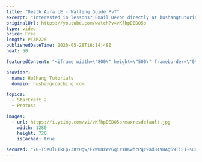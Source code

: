 ```yaml
---
title: "Death Aura LE - Walling Guide PvT"
excerpt: "Interested in lessons? Email Devon directly at hushangtutorials@outlook.com ------------------------------------------------------------------------------------------------------- Want to support HuShang Tutorials directly? Patreon is a website where you can contribute a monthly donation that will help"
originalUrl: https://youtube.com/watch?v=vKfhpDEDO5o
type: video
price: Free
length: PT3M22S
publishedDateTime: 2020-05-28T16:14:48Z
heat: 50

featuredContent: "<iframe width=\"800\" height=\"500\" frameborder=\"0\" src=\"https://www.youtube.com/embed/vKfhpDEDO5o\" allow=\"accelerometer; autoplay; encrypted-media; gyroscope; picture-in-picture\" allowfullscreen></iframe>"

provider:
  name: HuShang Tutorials
  domain: hushangcoaching.com

topics:
  - StarCraft 2
  - Protoss

images:
  - url: https://i.ytimg.com/vi/vKfhpDEDO5o/maxresdefault.jpg
    width: 1280
    height: 720
    isCached: true

secured: "7G+T5eOluTkEp/3RYHgw/FxW08zW/Gqir1RKwhcPqY9ad849HAg69TiE1+suaQObuKOtIQTzVfE77rYbAOrr6+cv9ZgS/mhcOe0IBzufBGu+yhG8OTpQSGdpLG6KG+UIsJV0tSgKeeV8zlvgbv4dODL50x8XHz0j/0Pblgt0IiyIuKna64chLZaOSEsKy3bRLqIIgCEq/k74H9FJiVS+920B7/9kGcWKioVo1ojrfTFF2FRn5CDWBqIiY/7gHAgGRYDP+7OScn6Vp6U0mCCOMlS8MTXN3JB+C/bQ6/sJ65uH97EPbfJRBnT5bmwq5s4jYg0XD3UDNVNChPkdCRS33V1Y6CDDGpOr9zVvLfI9LRLQs/rbXt9aS70DO300tYhQHRRjAyH5t82T9fN1mFiGhh2DNR+V9HsIWlF4sDrsovc=;ifssORxYiTDmQE9S7g3uYw=="
---
```


